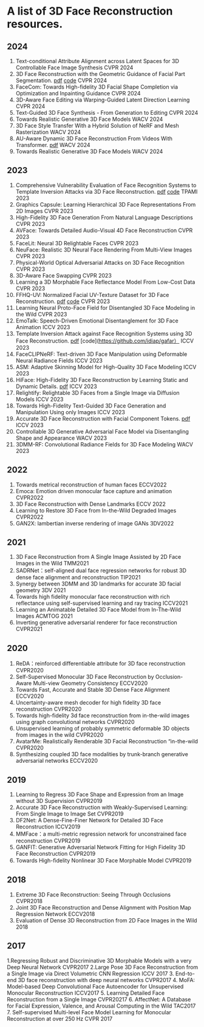# A list of 3D Face Reconstruction resources.
## 2024
1. Text-conditional Attribute Alignment across Latent Spaces for 3D Controllable Face Image Synthesis CVPR 2024
2. 3D Face Reconstruction with the Geometric Guidance of Facial Part Segmentation. [pdf](https://openaccess.thecvf.com/content/CVPR2024/papers/Wang_3D_Face_Reconstruction_with_the_Geometric_Guidance_of_Facial_Part_CVPR_2024_paper.pdf) [code](https://github.com/wang-zidu/3DDFA-V3) CVPR 2024
3. FaceCom: Towards High-fidelity 3D Facial Shape Completion via Optimization and Inpainting Guidance CVPR 2024
4. 3D-Aware Face Editing via Warping-Guided Latent Direction Learning CVPR 2024
5. Text-Guided 3D Face Synthesis - From Generation to Editing CVPR 2024
6. Towards Realistic Generative 3D Face Models WACV 2024
7. 3D Face Style Transfer With a Hybrid Solution of NeRF and Mesh Rasterization WACV 2024
8. AU-Aware Dynamic 3D Face Reconstruction From Videos With Transformer. [pdf](https://openaccess.thecvf.com/content/WACV2024/papers/Kuang_AU-Aware_Dynamic_3D_Face_Reconstruction_From_Videos_With_Transformer_WACV_2024_paper.pdf)  WACV 2024
9. Towards Realistic Generative 3D Face Models  WACV 2024
## 2023
1. Comprehensive Vulnerability Evaluation of Face Recognition Systems to Template Inversion Attacks via 3D Face Reconstruction. [pdf](https://ieeexplore.ieee.org/stamp/stamp.jsp?tp=&arnumber=10239446) [code](https://github.com/idiap/gafar) TPAMI 2023
2. Graphics Capsule: Learning Hierarchical 3D Face Representations From 2D Images CVPR 2023
3. High-Fidelity 3D Face Generation From Natural Language Descriptions CVPR 2023
4. AVFace: Towards Detailed Audio-Visual 4D Face Reconstruction CVPR 2023
5. FaceLit: Neural 3D Relightable Faces CVPR 2023
6. NeuFace: Realistic 3D Neural Face Rendering From Multi-View Images CVPR 2023
7. Physical-World Optical Adversarial Attacks on 3D Face Recognition CVPR 2023
8. 3D-Aware Face Swapping CVPR 2023
9. Learning a 3D Morphable Face Reflectance Model From Low-Cost Data  CVPR 2023
10. FFHQ-UV: Normalized Facial UV-Texture Dataset for 3D Face Reconstruction. [pdf](https://openaccess.thecvf.com/content/CVPR2023/papers/Bai_FFHQ-UV_Normalized_Facial_UV-Texture_Dataset_for_3D_Face_Reconstruction_CVPR_2023_paper.pdf) [code](https://github.com/csbhr/FFHQ-UV) CVPR 2023
11. Learning Neural Proto-Face Field for Disentangled 3D Face Modeling in the Wild CVPR 2023
12. EmoTalk: Speech-Driven Emotional Disentanglement for 3D Face Animation ICCV 2023
13. Template Inversion Attack against Face Recognition Systems using 3D Face Reconstruction. [pdf](https://openaccess.thecvf.com/content/ICCV2023/papers/Shahreza_Template_Inversion_Attack_against_Face_Recognition_Systems_using_3D_Face_ICCV_2023_paper.pdf) [code](https://github.com/idiap/gafar） ICCV 2023
14. FaceCLIPNeRF: Text-driven 3D Face Manipulation using Deformable Neural Radiance Fields ICCV 2023
15. ASM: Adaptive Skinning Model for High-Quality 3D Face Modeling ICCV 2023
16. HiFace: High-Fidelity 3D Face Reconstruction by Learning Static and Dynamic Details. [pdf](https://openaccess.thecvf.com/content/ICCV2023/papers/Chai_HiFace_High-Fidelity_3D_Face_Reconstruction_by_Learning_Static_and_Dynamic_ICCV_2023_paper.pdf) ICCV 2023
17. Relightify: Relightable 3D Faces from a Single Image via Diffusion Models ICCV 2023
18. Towards High-Fidelity Text-Guided 3D Face Generation and Manipulation Using only Images ICCV 2023
19. Accurate 3D Face Reconstruction with Facial Component Tokens. [pdf](https://openaccess.thecvf.com/content/ICCV2023/papers/Zhang_Accurate_3D_Face_Reconstruction_with_Facial_Component_Tokens_ICCV_2023_paper.pdf) ICCV 2023
20. Controllable 3D Generative Adversarial Face Model via Disentangling Shape and Appearance WACV 2023
21.  3DMM-RF: Convolutional Radiance Fields for 3D Face Modeling WACV 2023
## 2022
1. Towards metrical reconstruction of human faces ECCV2022
2. Emoca: Emotion driven monocular face capture and animation CVPR2022
3. 3D Face Reconstruction with Dense Landmarks ECCV 2022
4. Learning to Restore 3D Face from In-the-Wild Degraded Images CVPR2022
5. GAN2X: lambertian inverse rendering of image GANs 3DV2022
## 2021
1. 3D Face Reconstruction from A Single Image Assisted by 2D Face Images in the Wild TMM2021
2. SADRNet：self-aligned dual face regression networks for robust 3D dense face alignment and reconstruction TIP2021
3. Synergy between 3DMM and 3D landmarks for accurate 3D facial geometry 3DV 2021
4. Towards high fidelity monocular face reconstruction with rich reflectance using self-supervised learning and ray tracing ICCV2021
5. Learning an Animatable Detailed 3D Face Model from In-The-Wild Images  ACMTOG 2021
6. Inverting generative adversarial renderer for face reconstruction CVPR2021
## 2020
1. ReDA：reinforced differentiable attribute for 3D face reconstruction CVPR2020
2. Self-Supervised Monocular 3D Face Reconstruction by Occlusion-Aware Multi-view Geometry Consistency ECCV2020
3. Towards Fast, Accurate and Stable 3D Dense Face Alignment ECCV2020
4. Uncertainty-aware mesh decoder for high fidelity 3D face reconstruction CVPR2020
5. Towards high-fidelity 3d face reconstruction from in-the-wild images using graph convolutional networks CVPR2020
6. Unsupervised learning of probably symmetric deformable 3D objects from images in the wild CVPR2020
7. AvatarMe: Realistically Renderable 3D Facial Reconstruction “in-the-wild CVPR2020
8. Synthesizing coupled 3D face modalities by trunk-branch generative adversarial networks ECCV2020
## 2019
1. Learning to Regress 3D Face Shape and Expression from an Image without 3D Supervision CVPR2019
2. Accurate 3D Face Reconstruction with Weakly-Supervised Learning: From Single Image to Image Set  CVPR2019
3. DF2Net: A Dense-Fine-Finer Network for Detailed 3D Face Reconstruction ICCV2019
4. MMFace：a multi-metric regression network for unconstrained face reconstruction CVPR2019
5. GANFIT: Generative Adversarial Network Fitting for High Fidelity 3D Face Reconstruction CVPR2019
6. Towards High-ﬁdelity Nonlinear 3D Face Morphable Model CVPR2019
## 2018
1. Extreme 3D Face Reconstruction: Seeing Through Occlusions CVPR2018
2. Joint 3D Face Reconstruction and Dense Alignment with Position Map Regression Network ECCV2018
3. Evaluation of Dense 3D Reconstruction from 2D Face Images in the Wild 2018
## 2017
1.Regressing Robust and Discriminative 3D Morphable Models with a very Deep Neural Network CVPR2017
2.Large Pose 3D Face Reconstruction from a Single Image via Direct Volumetric CNN Regression ICCV 2017
3. End-to-end 3D face reconstruction with deep neural networks CVPR2017
4. MoFA: Model-based Deep Convolutional Face Autoencoder for Unsupervised Monocular Reconstruction ICCV2017
5. Learning Detailed Face Reconstruction from a Single Image CVPR20217
6. AffectNet: A Database for Facial Expression, Valence, and Arousal Computing in the Wild TAC2017
7. Self-supervised Multi-level Face Model Learning for Monocular Reconstruction at over 250 Hz CVPR 2017










